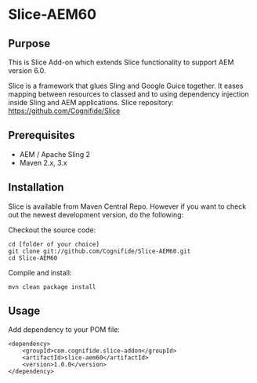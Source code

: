 Slice-AEM60
========

## Purpose

This is Slice Add-on which extends Slice functionality to support AEM version 6.0.

Slice is a framework that glues Sling and Google Guice together. It eases mapping between
resources to classed and to using dependency injection inside Sling and AEM applications.
Slice repository: https://github.com/Cognifide/Slice

## Prerequisites

* AEM / Apache Sling 2
* Maven 2.x, 3.x

## Installation

Slice is available from Maven Central Repo. However if you want to check out the newest development version, do the following:

Checkout the source code:

    cd [folder of your choice]
    git clone git://github.com/Cognifide/Slice-AEM60.git
    cd Slice-AEM60

Compile and install:

    mvn clean package install

## Usage

Add dependency to your POM file:

   
    <dependency>
        <groupId>com.cognifide.slice-addon</groupId>
        <artifactId>slice-aem60</artifactId>
        <version>1.0.0</version>
    </dependency>